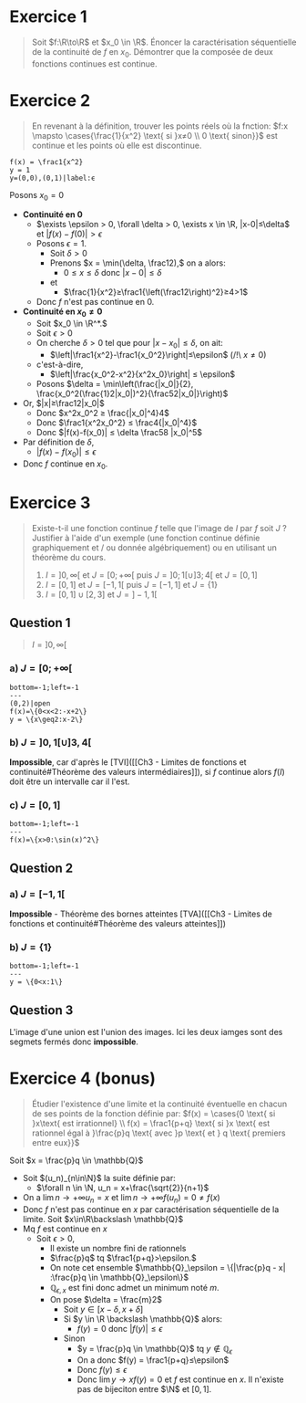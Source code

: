 
# Exercice 1

> Soit $f:\R\to\R$ et $x_0 \in \R$. Énoncer la caractérisation séquentielle de la continuité de $f$ en $x_0$. Démontrer que la composée de deux fonctions continues est continue.

# Exercice 2

> En revenant à la définition, trouver les points réels où la fnction:
> $f:x \mapsto \cases{\frac{1}{x^2} \text{ si }x≠0 \\ 0 \text{ sinon}}$
> est continue et les points où elle est discontinue.


```desmos-graph
f(x) = \frac1{x^2}
y = 1
y=(0,0),(0,1)|label:ϵ
```


Posons $x_0 = 0$
- **Continuité en $0$**
	- $\exists \epsilon > 0, \forall \delta > 0, \exists x \in \R, |x-0|≤\delta$ et $|f(x)-f(0)|>\epsilon$
	- Posons $\epsilon = 1$.
		- Soit $\delta > 0$
		- Prenons $x = \min(\delta, \frac12),$ on a alors:
			- $0≤x≤\delta$ donc $|x-0|≤\delta$
		- et
			- $\frac{1}{x^2}≥\frac1{\left(\frac12\right)^2}≥4>1$
	- Donc $f$ n'est pas continue en $0$.
- **Continuité en $x_0  ≠ 0$**
	- Soit $x_0 \in \R^*.$
	- Soit $\epsilon > 0$
	- On cherche $\delta > 0$ tel que pour $|x-x_0|≤\delta,$ on ait:
		- $\left|\frac1{x^2}-\frac1{x_0^2}\right|≤\epsilon$ (/!\ $x≠0$)
	- c'est-à-dire,
		- $\left|\frac{x_0^2-x^2}{x^2x_0}\right| ≤ \epsilon$
	- Posons $\delta = \min\left(\frac{|x_0|}{2}, \frac{x_0^2(\frac{1}2|x_0|)^2}{\frac52|x_0|}\right)$
- Or, $|x|≥\frac12|x_0|$
	- Donc $x^2x_0^2 ≥ \frac{|x_0|^4}4$
	- Donc $\frac1{x^2x_0^2} ≤ \frac4{|x_0|^4}$
	- Donc $|f(x)-f(x_0)| ≤ \delta \frac58 |x_0|^5$
- Par définition de $\delta$,
	- $|f(x) - f(x_0)| ≤ \epsilon$
- Donc $f$ continue en $x_0$. 

# Exercice 3

> Existe-t-il une fonction continue $f$ telle que l'image de $I$ par $f$ soit $J$ ? 
> Justifier à l'aide d'un exemple (une fonction continue définie graphiquement et / ou donnée algébriquement) ou en utilisant un théorème du cours.
> 1. $I = ]0,\infty[$ et $J = [0;+\infty[$ puis $J = ]0;1[\cup]3;4[$ et $J = [0,1]$
> 2. $I = [0,1]$ et $J = [-1, 1[$ puis $J = [-1, 1]$ et $J = \{1\}$
> 3. $I = [0,1]\cup[2,3]$  et $J = ]-1, 1[$

## Question 1
> $I = ]0,\infty[$
### a) $J = [0;+∞[$

```desmos-graph
bottom=-1;left=-1
---
(0,2)|open
f(x)=\{0<x<2:-x+2\}
y = \{x\geq2:x-2\}
```

### b) $J = ]0,1[∪]3,4[$

**Impossible**, car d'après le [TVI]([[Ch3 - Limites de fonctions et continuité#Théorème des valeurs intermédiaires]]), si $f$ continue alors $f(I)$ doit être un intervalle car il l'est.




### c) $J = [0,1]$

```desmos-graph
bottom=-1;left=-1
---
f(x)=\{x>0:\sin(x)^2\}
```

## Question 2

### a) $J = [-1,1[$

**Impossible** - Théorème des bornes atteintes [TVA]([[Ch3 - Limites de fonctions et continuité#Théorème des valeurs atteintes]])

### b) $J = \{1\}$

```desmos-graph
bottom=-1;left=-1
---
y = \{0<x:1\}
```
## Question 3

L'image d'une union est l'union des images. Ici les deux iamges sont des segmets fermés donc **impossible**.
# Exercice 4 (bonus)

> Étudier l'existence d'une limite et la continuité éventuelle en chacun de ses points de la fonction définie par:
> $f(x) = \cases{0 \text{ si }x\text{ est irrationnel} \\ f(x) = \frac1{p+q} \text{ si }x \text{ est rationnel égal à }\frac{p}q \text{ avec }p \text{ et } q \text{ premiers entre eux}}$

Soit $x = \frac{p}q \in \mathbb{Q}$
- Soit $(u_n)_{n\in\N}$ la suite définie par:
	- $\forall n \in \N, u_n = x+\frac{\sqrt{2}}{n+1}$
- On a $\lim{n\to +\infty}u_n = x$ et $\lim{n\to+\infty}f(u_n) = 0 ≠ f(x)$
- Donc $f$ n'est pas continue en $x$ par caractérisation séquentielle de la limite.
Soit $x\in\R\backslash \mathbb{Q}$
- Mq $f$ est continue en $x$
	- Soit $\epsilon > 0,$
		- Il existe un nombre fini de rationnels
		- $\frac{p}q$ tq $\frac1{p+q}>\epsilon.$
		- On note cet ensemble $\mathbb{Q}_\epsilon = \{|\frac{p}q - x| :\frac{p}q \in \mathbb{Q}_\epsilon\}$ 
		- $\mathbb{Q}_{\epsilon, x}$ est fini donc admet un minimum noté $m$.
		- On pose $\delta = \frac{m}2$
			- Soit $y \in [x-\delta, x+\delta]$
			- Si $y \in \R \backslash \mathbb{Q}$ alors:
				- $f(y) = 0$ donc $|f(y)|≤\epsilon$
			- Sinon
				- $y = \frac{p}q \in \mathbb{Q}$ tq $y \notin \mathbb{Q}_\epsilon$
				- On a donc $f(y) = \frac1{p+q}≤\epsilon$
				- Donc $f(y) ≤ \epsilon$
				- Donc $\lim{y\to x}f(y) = 0$ et $f$ est continue en $x$. 
Il n'existe pas de bijeciton entre $\N$ et $[0,1]$.

